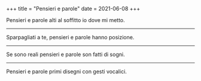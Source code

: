 +++
title = "Pensieri e parole"
date = 2021-06-08
+++

Pensieri e parole
alti al soffitto
io dove mi metto.

---

Sparpagliati a te,
pensieri e parole
hanno posizione.

---

Se sono reali
pensieri e parole
son fatti di sogni.

---

Pensieri e parole
primi disegni con
gesti vocalici.